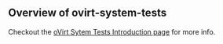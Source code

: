 Overview of ovirt-system-tests
------------------------------
Checkout the [oVirt Sytem Tests Introduction page][1] for more info.

[1]: http://ovirt-system-tests.readthedocs.io/en/latest/
